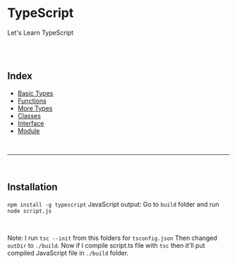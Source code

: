 # TypeScript
Let's Learn TypeScript

<br>
<br>

## Index
* [Basic Types](https://github.com/AbmSourav/journey-of-typescript/tree/main/01.%20basic-types#basic-data-types-in-typescript)
* [Functions](https://github.com/AbmSourav/journey-of-typescript/tree/main/02.%20functions#function)
* [More Types](https://github.com/AbmSourav/journey-of-typescript/tree/main/03.%20more-types#advanced-types)
* [Classes](https://github.com/AbmSourav/journey-of-typescript/tree/main/04.%20Class#class)
* [Interface](https://github.com/AbmSourav/journey-of-typescript/tree/main/05.%20interface#interfaces)
* [Module](https://github.com/AbmSourav/journey-of-typescript/tree/main/06.%20module#module)

<br>
<hr>
<br>

## Installation

`npm install -g typescript`
JavaScript output: Go to `build` folder and run `node script.js`

<br>

Note: I run `tsc --init` from this folders for `tsconfig.json`
Then changed `outDir` to `./build`. Now if I compile script.ts file with `tsc` then it'll put compiled JavaScript file in `./build` folder.
